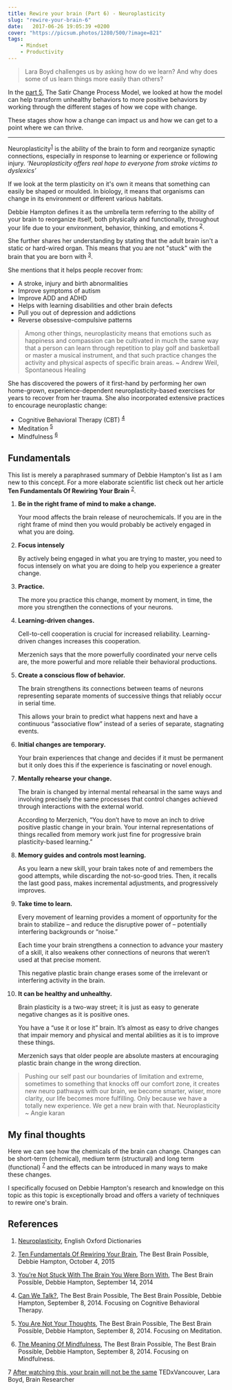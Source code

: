 ```yaml
---
title: Rewire your brain (Part 6) - Neuroplasticity
slug: "rewire-your-brain-6"
date:   2017-06-26 19:05:39 +0200
cover: "https://picsum.photos/1280/500/?image=821"
tags: 
    - Mindset 
    - Productivity
---
```


> Lara Boyd challenges us by asking how do we learn? And why does some of 
  us learn things more easily than others? 

In the [part 5](/blog/rewire-your-brain-5/), The Satir Change Process Model,
we looked at how the model can help transform unhealthy behaviors to more 
positive behaviors by working through the different stages of how we cope 
with change.

These stages show how a change can impact us and how we can get to a point 
where we can thrive.

---

Neuroplasticity<sup id="footnote-1">[1](#footnote-1-ref)</sup> is the 
ability of the brain to form and reorganize synaptic connections, especially 
in response to learning or experience or following injury.
*‘Neuroplasticity offers real hope to everyone from stroke victims to
dyslexics’*

If we look at the term plasticity on it's own it means that something can 
easily be shaped or moulded. In biology, it means that organisms can change 
in its environment or different various habitats.

Debbie Hampton defines it as the umbrella term referring to the ability of your 
brain to reorganize itself, both physically and functionally, throughout your 
life due to your environment, behavior, thinking, and emotions 
<sup id="footnote-2">[2](#footnote-2-ref)</sup>. 

She further shares her understanding by stating that the adult brain isn't a
static or hard-wired organ. This means that you are not "stuck" with the 
brain that you are born with <sup id="footnote-3">[3](#footnote-3-ref)</sup>.

She mentions that it helps people recover from:

* A stroke, injury and birth abnormalities
* Improve symptoms of autism
* Improve ADD and ADHD
* Helps with learning disabilities and other brain defects
* Pull you out of depression and addictions
* Reverse obsessive-compulsive patterns

> Among other things, neuroplasticity means that emotions such as happiness 
  and compassion can be cultivated in much the same way that a person can 
  learn through repetition to play golf and basketball or master a musical 
  instrument, and that such practice changes the activity and physical aspects 
  of specific brain areas. ~ Andrew Weil, Spontaneous Healing

She has discovered the powers of it first-hand by performing her own home-grown,
experience-dependent neuroplasticity-based exercises for years to recover from
her trauma. She also incorporated extensive practices to encourage neuroplastic 
change:

* Cognitive Behavioral Therapy (CBT) <sup id="footnote-4">[4](#footnote-4-ref)</sup>
* Meditation <sup id="footnote-5">[5](#footnote-5-ref)</sup>
* Mindfulness <sup id="footnote-6">[6](#footnote-6-ref)</sup>

## Fundamentals

This list is merely a paraphrased summary of Debbie Hampton's list as I am new 
to this concept. For a more elaborate scientific list check out her article
**Ten Fundamentals Of Rewiring Your Brain** 
<sup id="footnote-2">[2](#footnote-2-ref)</sup>.

1. **Be in the right frame of mind to make a change.**

   Your mood affects the brain release of neurochemicals. If you are in the 
   right frame of mind then you would probably be actively engaged in what 
   you are doing.

2. **Focus intensely**

   By actively being engaged in what you are trying to master, you need to 
   focus intensely on what you are doing to help you experience a greater 
   change.

3. **Practice.**

   The more you practice this change, moment by moment, in time, the more you
   strengthen the connections of your neurons.

4. **Learning-driven changes.**

   Cell-to-cell cooperation is crucial for increased reliability. Learning-
   driven changes increases this cooperation.

   Merzenich says that the more powerfully coordinated your nerve cells are, 
   the more powerful and more reliable their behavioral productions.

5. **Create a conscious flow of behavior.**

   The brain strengthens its connections between teams of neurons
   representing separate moments of successive things that reliably occur
   in serial time.

   This allows your brain to predict what happens next and have a continuous 
   “associative flow” instead of a series of separate, stagnating events.

6. **Initial changes are temporary.**

   Your brain experiences that change and decides if it must be permanent but 
   it only does this if the experience is fascinating or novel enough.

7. **Mentally rehearse your change.**

   The brain is changed by internal mental rehearsal in the same ways and 
   involving precisely the same processes that control changes achieved through 
   interactions with the external world.
   
   According to Merzenich, “You don’t have to move an inch to drive positive 
   plastic change in your brain. Your internal representations of things 
   recalled from memory work just fine for progressive brain plasticity-based 
   learning.”

8. **Memory guides and controls most learning.**

   As you learn a new skill, your brain takes note of and remembers the good 
   attempts, while discarding the not-so-good tries. Then, it recalls the last 
   good pass, makes incremental adjustments, and progressively improves.

9. **Take time to learn.**

   Every movement of learning provides a moment of opportunity for the brain to 
   stabilize – and reduce the disruptive power of – potentially interfering 
   backgrounds or “noise.”

   Each time your brain strengthens a connection to advance your mastery of a 
   skill, it also weakens other connections of neurons that weren’t used at 
   that precise moment. 
   
   This negative plastic brain change erases some of the 
   irrelevant or interfering activity in the brain.

10. **It can be healthy and unhealthy.**

    Brain plasticity is a two-way street; it is just as easy to generate 
    negative changes as it is positive ones.

    You have a “use it or lose it” brain. It’s almost as easy to drive changes 
    that impair memory and physical and mental abilities as it is to improve 
    these things. 
   
    Merzenich says that older people are absolute masters at 
    encouraging plastic brain change in the wrong direction.

> Pushing our self past our boundaries of limitation and extreme, sometimes to 
  something that knocks off our comfort zone, it creates new neuro pathways 
  with our brain, we become smarter, wiser, more clarity, our life becomes 
  more fulfilling. Only because we have a totally new experience. We get a 
  new brain with that. Neuroplasticity ~ Angie karan

## My final thoughts

Here we can see how the chemicals of the brain can change. Changes can be short-term 
(chemical), medium term (structural) and long term (functional) 
<sup id="footnote-7">[7](#footnote-7-ref)</sup> 
and the effects 
can be introduced in many ways to make these changes.

I specifically focused on Debbie Hampton's research and knowledge on this topic
as this topic is exceptionally broad and offers a variety of techniques to rewire 
one's brain.

## References

1. <a id="footnote-1-ref"></a>[Neuroplasticity](https://en.oxforddictionaries.com/definition/neuroplasticity), English Oxford Dictionaries

2. <a id="footnote-2-ref"></a>[Ten Fundamentals Of Rewiring Your Brain](https://www.thebestbrainpossible.com/the-10-fundamentals-of-rewiring-your-brain/), 
   The Best Brain Possible, Debbie Hampton, October 4, 2015

3. <a id="footnote-3-ref"></a>[You’re Not Stuck With The Brain You Were Born With](https://www.thebestbrainpossible.com/youre-not-stuck-with-the-brain-you-were-born-with-2/), 
   The Best Brain Possible, Debbie Hampton, September 14, 2014

4. <a id="footnote-4-ref"></a>[Can We Talk?](https://www.thebestbrainpossible.com/can-we-talk/), The Best Brain Possible,
   The Best Brain Possible, Debbie Hampton, September 8, 2014. Focusing on Cognitive Behavioral Therapy.

5. <a id="footnote-5-ref"></a>[You Are Not Your Thoughts](https://www.thebestbrainpossible.com/in-a-daze-on-purpose-2/), The Best Brain Possible,
   The Best Brain Possible, Debbie Hampton, September 8, 2014. Focusing on Meditation.

6. <a id="footnote-6-ref"></a>[The Meaning Of Mindfulness](https://www.thebestbrainpossible.com/the-meaning-of-mindfulness-2/), The Best Brain Possible,
   The Best Brain Possible, Debbie Hampton, September 8, 2014. Focusing on Mindfulness.

7 <a id="footnote-7-ref"></a>[After watching this, your brain will not be the same](https://www.youtube.com/watch?v=LNHBMFCzznE)
  TEDxVancouver, Lara Boyd, Brain Researcher